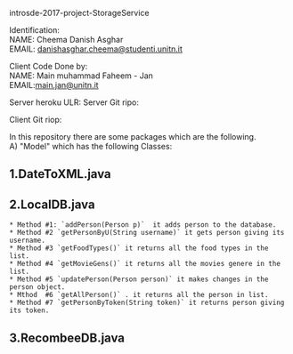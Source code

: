 introsde-2017-project-StorageService


Identification:  
NAME: Cheema Danish Asghar  
EMAIL: danishasghar.cheema@studenti.unitn.it  

Client Code Done by:  
NAME: Main muhammad Faheem - Jan  
EMAIL:main.jan@unitn.it  

Server heroku ULR:
Server Git ripo:

Client Git riop:

In this repository there are some packages which are the following.  
A) "Model" which has the following Classes:  

 ## 1.DateToXML.java    
 ## 2.LocalDB.java    
    * Method #1: `addPerson(Person p)`  it adds person to the database.    
    * Method #2 `getPersonByU(String username)` it gets person giving its username.  
    * Method #3 `getFoodTypes()` it returns all the food types in the list.  
    * Method #4 `getMovieGens()` it returns all the movies genere in the list.  
    * Method #5 `updatePerson(Person person)` it makes changes in the person object.  
    * Mthod  #6 `getAllPerson()` . it returns all the person in list.  
    * Method #7 `getPersonByToken(String token)` it returns person giving its token.  
 ## 3.RecombeeDB.java      


